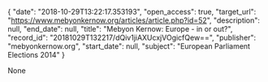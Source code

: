 {
  "date": "2018-10-29T13:22:17.353193", 
  "open_access": true, 
  "target_url": "https://www.mebyonkernow.org/articles/article.php?id=52", 
  "description": null, 
  "end_date": null, 
  "title": "Mebyon Kernow: Europe - in or out?", 
  "record_id": "20181029T132217/dQiv1jiAXUcxjVOgicfQew==", 
  "publisher": "mebyonkernow.org", 
  "start_date": null, 
  "subject": "European Parliament Elections 2014"
}

None